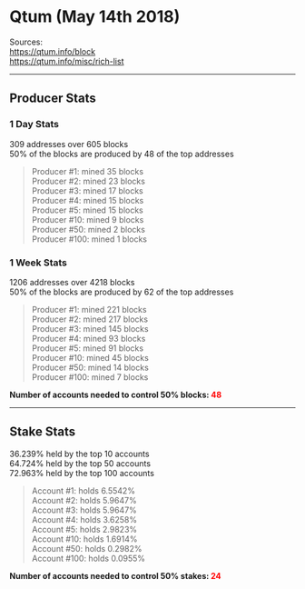 # Qtum (May 14th 2018)
Sources:<br/>
https://qtum.info/block<br/>
https://qtum.info/misc/rich-list<br/>

---
## Producer Stats
### 1 Day Stats
309 addresses over 605 blocks<br/>
50% of the blocks are produced by 48 of the top addresses<br/>
> Producer #1: mined 35 blocks<br/>
> Producer #2: mined 23 blocks<br/>
> Producer #3: mined 17 blocks<br/>
> Producer #4: mined 15 blocks<br/>
> Producer #5: mined 15 blocks<br/>
> Producer #10: mined 9 blocks<br/>
> Producer #50: mined 2 blocks<br/>
> Producer #100: mined 1 blocks<br/>

### 1 Week Stats
1206 addresses over 4218 blocks<br/>
50% of the blocks are produced by 62 of the top addresses<br/>
> Producer #1: mined 221 blocks<br/>
> Producer #2: mined 217 blocks<br/>
> Producer #3: mined 145 blocks<br/>
> Producer #4: mined 93 blocks<br/>
> Producer #5: mined 91 blocks<br/>
> Producer #10: mined 45 blocks<br/>
> Producer #50: mined 14 blocks<br/>
> Producer #100: mined 7 blocks<br/>

**Number of accounts needed to control 50% blocks: <span style="color:red">48**</span><br/>

---
## Stake Stats
36.239% held by the top 10 accounts<br/>
64.724% held by the top 50 accounts<br/>
72.963% held by the top 100 accounts<br/>
> Account #1: holds 6.5542%<br/>
> Account #2: holds 5.9647%<br/>
> Account #3: holds 5.9647%<br/>
> Account #4: holds 3.6258%<br/>
> Account #5: holds 2.9823%<br/>
> Account #10: holds 1.6914%<br/>
> Account #50: holds 0.2982%<br/>
> Account #100: holds 0.0955%<br/>

**Number of accounts needed to control 50% stakes: <span style="color:red">24**</span><br/>
